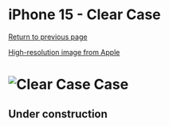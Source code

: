 # iPhone 15  - Clear Case

[Return to previous page](/iphone_15)

[High-resolution image from Apple](https://store.storeimages.cdn-apple.com/8756/as-images.apple.com/is//MT203?wid=4500&hei=4500&fmt=png)

# ![Clear Case Case](/everyphone/MT203.png)

## Under construction
